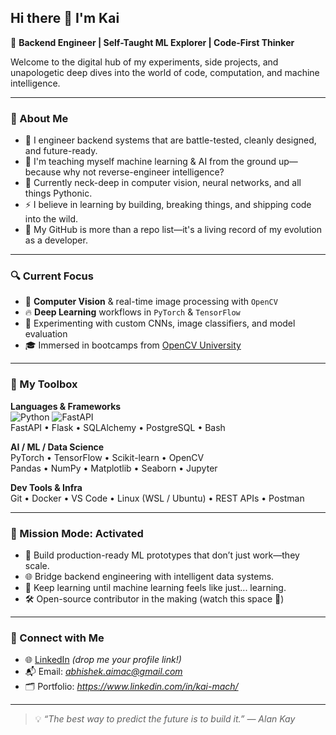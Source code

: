 ## Hi there 👋 I'm Kai

🚀 **Backend Engineer | Self-Taught ML Explorer | Code-First Thinker**

Welcome to the digital hub of my experiments, side projects, and unapologetic deep dives into the world of code, computation, and machine intelligence.

---

### 🧠 About Me

- 🧩 I engineer backend systems that are battle-tested, cleanly designed, and future-ready.
- 🤖 I'm teaching myself machine learning & AI from the ground up—because why not reverse-engineer intelligence?
- 🧬 Currently neck-deep in computer vision, neural networks, and all things Pythonic.
- ⚡ I believe in learning by building, breaking things, and shipping code into the wild.
- 📂 My GitHub is more than a repo list—it's a living record of my evolution as a developer.

---

### 🔍 Current Focus

- 🧠 **Computer Vision** & real-time image processing with `OpenCV`
- 🔥 **Deep Learning** workflows in `PyTorch` & `TensorFlow`
- 🧪 Experimenting with custom CNNs, image classifiers, and model evaluation
- 🎓 Immersed in bootcamps from [OpenCV University](https://opencv.org/opencv-university/)

---

### 🧰 My Toolbox

**Languages & Frameworks**  
![Python](https://img.shields.io/badge/-Python-3776AB?logo=python&logoColor=white) ![FastAPI](https://img.shields.io/badge/-FastAPI-009688?logo=fastapi&logoColor=white)  
FastAPI • Flask • SQLAlchemy • PostgreSQL • Bash

**AI / ML / Data Science**  
PyTorch • TensorFlow • Scikit-learn • OpenCV  
Pandas • NumPy • Matplotlib • Seaborn • Jupyter

**Dev Tools & Infra**  
Git • Docker • VS Code • Linux (WSL / Ubuntu) • REST APIs • Postman

---

### 🎯 Mission Mode: Activated

- 🧪 Build production-ready ML prototypes that don’t just work—they scale.
- 🌐 Bridge backend engineering with intelligent data systems.
- 🧠 Keep learning until machine learning feels like just... learning.
- 🛠️ Open-source contributor in the making (watch this space 👀)

---

### 🤝 Connect with Me

- 🌐 [LinkedIn](https://www.linkedin.com/kai-mach) *(drop me your profile link!)*
- 📬 Email: *abhishek.aimac@gmail.com*
- 🗂️ Portfolio: *https://www.linkedin.com/in/kai-mach/*

---

> 💡 _“The best way to predict the future is to build it.” — Alan Kay_

<!--
**kai-mach/kai-mach** is a ✨ _special_ ✨ repository because its `README.md` (this file) appears on your GitHub profile.

Template ideas:
- 🔭 I’m currently working on ...
- 🌱 I’m currently learning ...
- 👯 I’m looking to collaborate on ...
- 💬 Ask me about ...
- 📫 How to reach me ...
- ⚡ Fun fact: ...
-->
